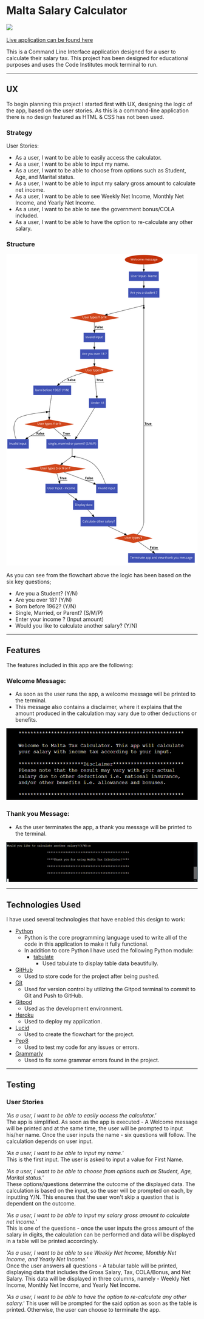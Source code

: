 # Malta Salary Calculator

![](assets/images/responsive.png)

[Live application can be found here](https://.herokuapp.com/)

This is a Command Line Interface application designed for a user to calculate their salary tax. 
This project has been designed for educational purposes and uses the Code Institutes mock terminal to run.

---
## UX
To begin planning this project I started first with UX, designing the logic of the app, based on the user stories. 
As this is a command-line application there is no design featured as HTML & CSS has not been used.

### Strategy
User Stories:
- As a user, I want to be able to easily access the calculator.
- As a user, I want to be able to input my name.
- As a user, I want to be able to choose from options such as Student, Age, and Marital status.
- As a user, I want to be able to input my salary gross amount to calculate net income.
- As a user, I want to be able to see Weekly Net Income, Monthly Net Income, and Yearly Net Income.
- As a user, I want to be able to see the government bonus/COLA included.
- As a user, I want to be able to have the option to re-calculate any other salary.

### Structure
![Flowchart of Python logic](assets/images/flowchart.png)

As you can see from the flowchart above the logic has been based on the six key questions;

- Are you a Student? (Y/N)	
- Are you over 18? (Y/N)
- Born before 1962? (Y/N)
- Single, Married, or Parent? (S/M/P)
- Enter your income ? (Input amount)
- Would you like to calculate another salary? (Y/N)

---
## Features
The features included in this app are the following:

### Welcome Message:
- As soon as the user runs the app, a welcome message will be printed to the terminal. 
- This message also contains a disclaimer, where it explains that the amount produced in the calculation may vary due to other deductions or benefits.

![](assets/images/welcome_message.png)

### Thank you Message:
- As the user terminates the app, a thank you message will be printed to the terminal.

![](assets/images/thankyou_message.png)

---
## Technologies Used

I have used several technologies that have enabled this design to work:

- [Python](https://www.python.org/)
    - Python is the core programming language used to write all of the code in this application to make it fully functional.
    - In addition to core Python I have used the following Python module:
        - [tabulate](https://pypi.org/project/tabulate/)
            - Used tabulate to display table data beautifully.
- [GitHub](https://github.com/)
    - Used to store code for the project after being pushed.
- [Git](https://git-scm.com/)
    - Used for version control by utilizing the Gitpod terminal to commit to Git and Push to GitHub.
- [Gitpod](https://www.gitpod.io/)
    - Used as the development environment.
- [Heroku](https://dashboard.heroku.com/apps)
    - Used to deploy my application.
- [Lucid](https://lucid.app/documents#/dashboard)
    - Used to create the flowchart for the project.
- [Pep8](http://pep8online.com/)
    - Used to test my code for any issues or errors.
- [Grammarly](https://www.grammarly.com/)
    - Used to fix some grammar errors found in the project.
---
## Testing

### User Stories

*'As a user, I want to be able to easily access the calculator.'*  
The app is simplified. As soon as the app is executed - A Welcome message will be printed and at the same time, the user will be prompted to input his/her name.
Once the user inputs the name - six questions will follow. The calculation depends on user input.

*'As a user, I want to be able to input my name.'*  
This is the first input. The user is asked to input a value for First Name. 

*'As a user, I want to be able to choose from options such as Student, Age, Marital status.'*  
These options/questions determine the outcome of the displayed data. The calculation is based on the input, so the user will be prompted on each, by inputting Y/N.
This ensures that the user won't skip a question that is dependent on the outcome.

*'As a user, I want to be able to input my salary gross amount to calculate net income.'*    
This is one of the questions - once the user inputs the gross amount  of the salary in digits, the calculation can be performed and data will be displayed in a table
will be printed accordingly.

*'As a user, I want to be able to see Weekly Net Income, Monthly Net Income, and Yearly Net Income.'*  
Once the user answers all questions -  A tabular table will be printed, displaying data that includes the Gross Salary, Tax, COLA/Bonus, and Net Salary.
This data will be displayed in three columns, namely - Weekly Net Income, Monthly Net Income, and Yearly Net Income.

*'As a user, I want to be able to have the option to re-calculate any other salary.'*
This user will be prompted for the said option as soon as the table is printed. Otherwise, the user can choose to terminate the app.

